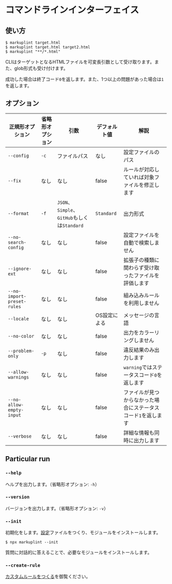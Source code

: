 # コマンドラインインターフェイス

## 使い方

```shell
$ markuplint target.html
$ markuplint target.html target2.html
$ markuplint "**/*.html"
```

CLIはターゲットとなるHTMLファイルを可変長引数として受け取ります。また、glob形式も受け付けます。

成功した場合は終了コード`0`を返します。また、1つ以上の問題があった場合は`1`を返します。

## オプション

| 正規形オプション           | 省略形オプション | 引数                                         | デフォルト値 | 解説                                                          |
| -------------------------- | ---------------- | -------------------------------------------- | ------------ | ------------------------------------------------------------- |
| `--config`                 | `-c`             | ファイルパス                                 | なし         | 設定ファイルのパス                                            |
| `--fix`                    | なし             | なし                                         | false        | ルールが対応していれば対象ファイルを修正します                |
| `--format`                 | `-f`             | `JSON`、`Simple`、`GitHub`もしくは`Standard` | `Standard`   | 出力形式                                                      |
| `--no-search-config`       | なし             | なし                                         | false        | 設定ファイルを自動で検索しません                              |
| `--ignore-ext`             | なし             | なし                                         | false        | 拡張子の種類に関わらず受け取ったファイルを評価します          |
| `--no-import-preset-rules` | なし             | なし                                         | false        | 組み込みルールを利用しません                                  |
| `--locale`                 | なし             | なし                                         | OS設定による | メッセージの言語                                              |
| `--no-color`               | なし             | なし                                         | false        | 出力をカラーリングしません                                    |
| `--problem-only`           | `-p`             | なし                                         | false        | 違反結果のみ出力します                                        |
| `--allow-warnings`         | なし             | なし                                         | false        | `warning`ではステータスコード`0`を返します                    |
| `--no-allow-empty-input`   | なし             | なし                                         | false        | ファイルが見つからなかった場合にステータスコード`1`を返します |
| `--verbose`                | なし             | なし                                         | false        | 詳細な情報も同時に出力します                                  |

## Particular run

### `--help`

ヘルプを出力します。（省略形オプション: `-h`）

### `--version`

バージョンを出力します。（省略形オプション: `-v`）

### `--init`

初期化をします。[設定](configuration/index.md)ファイルをつくり、モジュールをインストールします。

```shell
$ npx markuplint --init
```

質問に対話的に答えることで、必要なモジュールをインストールします。

### `--create-rule`

[カスタムルールをつくる](./custom-rule)を御覧ください。
